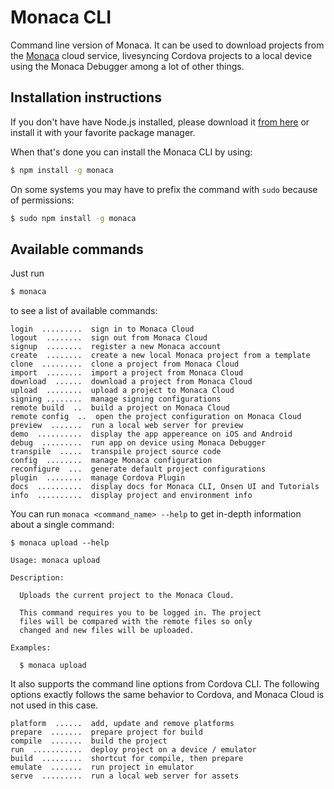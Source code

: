 Monaca CLI
==========

Command line version of Monaca. It can be used to download projects from the [Monaca](http://monaca.io) cloud service, livesyncing Cordova projects to a local device using the Monaca Debugger among a lot of other things.

Installation instructions
----

If you don't have have Node.js installed, please download it [from here](http://nodejs.org/) or install it with your favorite package manager.

When that's done you can install the Monaca CLI by using:

```bash
$ npm install -g monaca
```

On some systems you may have to prefix the command with `sudo` because of permissions:

```bash
$ sudo npm install -g monaca
```

Available commands
----

Just run

```bash
$ monaca
```

to see a list of available commands:

```
login  .........  sign in to Monaca Cloud
logout  ........  sign out from Monaca Cloud
signup  ........  register a new Monaca account
create  ........  create a new local Monaca project from a template
clone  .........  clone a project from Monaca Cloud
import  ........  import a project from Monaca Cloud
download  ......  download a project from Monaca Cloud
upload  ........  upload a project to Monaca Cloud
signing ........  manage signing configurations
remote build  ..  build a project on Monaca Cloud
remote config  ..  open the project configuration on Monaca Cloud
preview  .......  run a local web server for preview
demo  ..........  display the app appereance on iOS and Android
debug  .........  run app on device using Monaca Debugger
transpile  .....  transpile project source code
config  ........  manage Monaca configuration
reconfigure  ...  generate default project configurations
plugin  ........  manage Cordova Plugin
docs  ..........  display docs for Monaca CLI, Onsen UI and Tutorials
info  ..........  display project and environment info
```

You can run `monaca <command_name> --help` to get in-depth information about a single command:

```
$ monaca upload --help

Usage: monaca upload

Description:

  Uploads the current project to the Monaca Cloud.

  This command requires you to be logged in. The project
  files will be compared with the remote files so only
  changed and new files will be uploaded.

Examples:

  $ monaca upload
```

It also supports the command line options from Cordova CLI. The following options exactly follows the same behavior to Cordova, and Monaca Cloud is not used in this case.

```
platform  ......  add, update and remove platforms
prepare  .......  prepare project for build
compile  .......  build the project
run  ...........  deploy project on a device / emulator
build  .........  shortcut for compile, then prepare
emulate  .......  run project in emulator
serve  .........  run a local web server for assets
```
